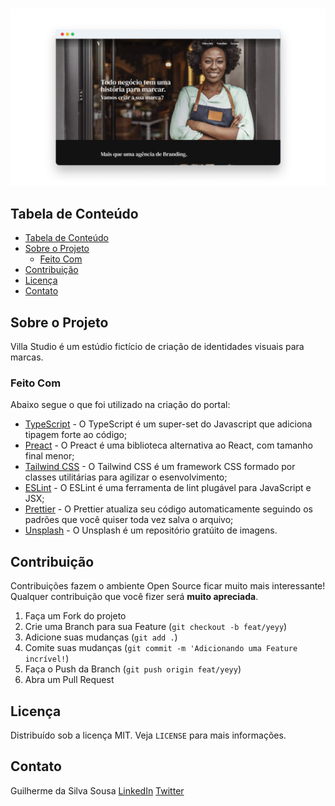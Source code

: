 
<!-- PROJECT LOGO -->
<br />
<p align="center">
  <a href="https://villastudio.netlify.app">
    <img src="https://raw.githubusercontent.com/guilherssousa/villa-studio/master/.github/screenshot.png" alt="Screenshot" width=800/>
  </a>
</p>

<!-- TABLE OF CONTENTS -->

## Tabela de Conteúdo

- [Tabela de Conteúdo](#tabela-de-conte%C3%BAdo)
- [Sobre o Projeto](#sobre-o-projeto)
  - [Feito Com](#feito-com)
- [Contribuição](#contribui%C3%A7%C3%A3o)
- [Licença](#licen%C3%A7a)
- [Contato](#contato)

<!-- ABOUT THE PROJECT -->

## Sobre o Projeto

Villa Studio é um estúdio fictício de criação de identidades visuais para marcas.

### Feito Com

Abaixo segue o que foi utilizado na criação do portal:

- [TypeScript](https://www.typescriptlang.org/) - O TypeScript é um super-set do Javascript que adiciona tipagem forte ao código;
- [Preact](https://preactjs.com/) - O Preact é uma biblioteca alternativa ao React, com tamanho final menor;
- [Tailwind CSS](https://tailwindcss.com/) - O Tailwind CSS é um framework CSS formado por classes utilitárias para agilizar o esenvolvimento;
- [ESLint](https://eslint.org/) - O ESLint é uma ferramenta de lint plugável para JavaScript e JSX;
- [Prettier](https://prettier.io/) - O Prettier atualiza seu código automaticamente seguindo os padrões que você quiser toda vez salva o arquivo;
- [Unsplash](https://www.unsplash.com/) - O Unsplash é um repositório gratúito de imagens.

<!-- CONTRIBUTING -->

## Contribuição

Contribuições fazem o ambiente Open Source ficar muito mais interessante! Qualquer contribuição que você fizer será **muito apreciada**.

1. Faça um Fork do projeto
2. Crie uma Branch para sua Feature (`git checkout -b feat/yeyy`)
3. Adicione suas mudanças (`git add .`)
4. Comite suas mudanças (`git commit -m 'Adicionando uma Feature incrível!`)
5. Faça o Push da Branch (`git push origin feat/yeyy`)
6. Abra um Pull Request

<!-- LICENSE -->

## Licença

Distribuído sob a licença MIT. Veja `LICENSE` para mais informações.

<!-- CONTACT -->

## Contato

Guilherme da Silva Sousa
[LinkedIn](https://linkedin.com/in/guilhermedasilvasousa)
[Twitter](https://twitter.com/krteazy)
